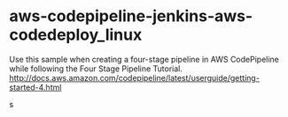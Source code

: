 # aws-codepipeline-jenkins-aws-codedeploy_linux


Use this sample when creating a four-stage pipeline in AWS CodePipeline while following the Four Stage Pipeline Tutorial. http://docs.aws.amazon.com/codepipeline/latest/userguide/getting-started-4.html



s